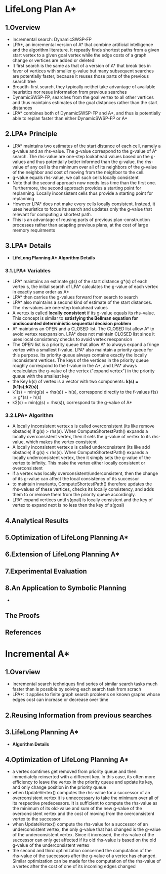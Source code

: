 # LifeLong Plan A\*

## 1.Overview
  * Incremental search: DynamicSWSP-FP
  * LPA\*, an incremental version of A\* that combine artificial intelligence and the algorithm literature. It repeatly finds shortest paths from a given start vertex to a given goal vertex while the edge costs of a graph change or vertices are added or deleted
  * It first search is the same as that of a version of A\* that break ties in favor of vertices with smaller g-value but many subsequent searches are potentially faster, because it reuses those parts of the previous search tree
  * Breadth-first search, they typically neithei take advantage of available heuristics nor resue information from previous searches
  * DynamicSWSP-FP, searches from the goal vertex to all other vertices and thus maintains estimates of the goal distances rather than the start distances
  * LPA\* combines both of DynamicSWSP-FP and A\*, and thus is potentially able to replan faster than either DynamicSWSP-FP or A\*
  
## 2.LPA\* Principle
  * LPA\* maintains two estimates of the start distance of each cell, namely a g-value and an rhs-value. The g-value correspond to the g-value of A\* search. The rhs-value are one-step lookahead values based on the g-values and thus potentially better informed than the g-value, the rhs-value of any cell is the minimum over all of its neighbors of the g-value of the neighbor and cost of moving from the neighbor to the cell.
  * g-value equals rhs-value, we call such cells locally consistent
  * Note that the second approach now needs less time than the first one. Furthermore, the second approach provides a starting point for replanning. Locally inconsistent cells thus provide a starting point for replanning
  * However LPA\* does not make every cells locally consistent. Instead, it uses heuristics to focus its search and updates only the g-value that relevant for computing a shortest path.
  * This is an advantage of reusing parts of previous plan-construction processes rather than adapting previous plans, at the cost of large memory requirments
  
## 3.LPA\* Details
  * **LifeLong Planning A\* Algorithm Details**
  
### 3.1.LPA\* Variables
  * LPA\* maintains an estimate g(s) of the start distance g*(s) of each vertex s, the initial search of LPA\* calculates the g-value of each vertex in exactly same order as A\*
  * LPA\* then carries the g-values forward from search to search
  * LPA\* also maintains a second kind of estimate of the start distances. The rhs-values are one-step lookahead values 
  * A vertex is called **locally consistent** if its g-value equals its rhs-value. This concept is similar to **satisfying the Bellman equation for undiscounted deterministic sequential decision problem**
  * A\* maintains an OPEN and a CLOSED list. The CLOSED list allow A\* to avoid vertex reexpansion. LPA\* does not maintain CLOSED list since it uses local consistency checks to avoid vertex reexpansion
  * The OPEN list is a priority queue that allow A\* to always expand a fringe vertex with a smallest f-value. LPA\* also maintain a priority queue for this purpose. Its priority queue always contains exactly the locally inconsistent vertices. The keys of the vertices in the priority queue roughly correspond to the f-value in the A\*, and LPA\* always recalculates the g-value of the vertex ("expand vertex") in the priority queue with the smallest key
  * the Key k(s) of vertex is a vector with two components: **k(s) = [k1(s);k2(s)]**.
  * k1(s) = min(g(s) + rhs(s)) + h(s), correspond directly to the f-values f(s) := g*(s) + h(s)
  * k2(s) = min(g(s) + rhs(s)), correspond to the g-value of A\*

### 3.2.LPA\* Algorithm
  * A locally inconsistent vertex s is called overconsistent (its like remove obstacle) if g(s) > rhs(s). When ComputeShortestPath() expands a locally overconsistent vertex, then it sets the g-value of vertex to its rhs-value, which makes the vertex consistent
  * A locally inconsistent vertex s is called underconsistent (its like add obstacle) if g(s) < rhs(s). When ComputeShortestPath() expands a locally underconsistent vertex, then it simply sets the g-value of the vertex to infinity. This make the vertex either locally consistent or overconsistent
  * if a vertex was locally overconsistent/underconsistent, then the change of its g-value can affect the local consistency of its successor
  * to maintain invariants, ComputeShortestPath() therefore updates the rhs-values of these vertices, checks its locally consistency, and adds them to or remove them from the priority queue accordingly.
  * LPA\* expand vertices until s(goal) is locally consistent and the key of vertex to expand next is no less then the key of s(goal)
  
## 4.Analytical Results

## 5.Optimization of LifeLong Planning A\*

## 6.Extension of LifeLong Planning A\*

## 7.Experimental Evaluation

## 8.An Application to Symbolic Planning
  *
  
## The Proofs
  
## References

  
# Incremental A\*

## 1.Overview
  * Incremental search techniques find series of similar search tasks much faster than is possible by solving each search task from scrach
  * LPA\*: it applies to finite graph search problems on known graphs whose edges cost can increase or decrease over time
  
## 2.Reusing Information from previous searches

## 3.LifeLong Planning A\*
  * **Algorithm Details**
  
## 4.Optimization of LifeLong Planning A\*
  * a vertex somtimes get removed from priority queue and then immediately reinserted with a different key. In this case, its often more efficiency to leave the vertex in the priority queue and update its key, and only change position in the priority queue
  * when UpdateVertex() computes the rhs-value for a successor of an overconsistent vertex it is unneccessary to take the minimum over all of its respective predecessors. It is sufficient to compute the rhs-value as the minimum of its old-value and sum of the new g-value of the overconsistent vertex and the cost of moving from the overconsistent vertex to the successor
  * when UpdateVertex() compute the rhs-value for a successor of an underconsistent vertex, the only g-value that has changed is the g-value of the underconsistent vertex. Since it increased, the rhs-value of the successor can only get affected if its old rhs-value is based on the old g-value of the underconsistent vertex
  * the second and third optimization concerned the computation of the rhs-value of the successors after the g-value of a vertex has changed. Similar optimization can be made for the computation of the rhs-value of a vertex after the cost of one of its incoming edges changed























  
